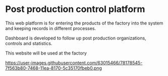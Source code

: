 # Post production control platform

This web platform is for entering the products of the factory into the system and keeping records in different processes.

Dashboard is developed to follow up post production organizations, controls and statistics.

This website will be used at the factory

https://user-images.githubusercontent.com/63015466/78178545-7f563b80-7468-11ea-8170-5c35170fbeb0.png

